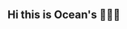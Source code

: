 ###                                                   

<h2 align="center">
  Hi this is Ocean's 🌊🌊🌊
</h2>
